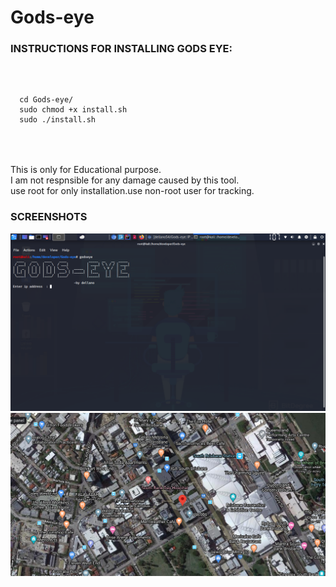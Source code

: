<!DOCTYPE html>
# Gods-eye
<html>
  <meta name="google-site-verification" content="nndzEDrAeFU6uxmF5jOvELOanzHA0QT0h7zJoxRGxzg" />
  <head>
    <h3> INSTRUCTIONS FOR INSTALLING GODS EYE:
    </h2>
  </head>
  <body>   
    </br>
  <pre>
  <code>
  cd Gods-eye/
  sudo chmod +x install.sh
  sudo ./install.sh
  </code>
</pre>
    </br>
  </br>
   This is only for Educational purpose.</br>I am not respnsible for any damage caused by this tool.</br>
  use root for only installation.use non-root user for tracking.
  </br>
  <h3> SCREENSHOTS </h3>
  <img src ="/screenshot/screenshot.png" alt="img not found"
  </br>
  <img src ="/screenshot/Screenshot 2020-06-12 05:54:53.png" alt="img not found"
    </html>
    

